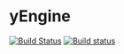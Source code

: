 # yEngine

[![Build Status](https://travis-ci.org/MrBiscvit/yEngine.svg?branch=master)](https://travis-ci.org/MrBiscvit/yEngine)
[![Build status](https://ci.appveyor.com/api/projects/status/008t4cqoakai7mt2?svg=true)](https://ci.appveyor.com/project/MrBiscvit/yengine)
